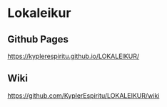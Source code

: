 # Lokaleikur

## Github Pages
https://kyplerespiritu.github.io/LOKALEIKUR/

## Wiki
https://github.com/KyplerEspiritu/LOKALEIKUR/wiki
